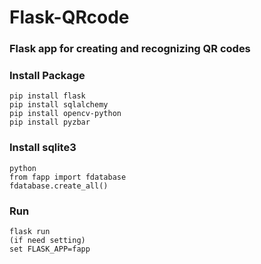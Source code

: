 # Flask-QRcode
### Flask app for creating and recognizing QR codes

### Install Package
```
pip install flask
pip install sqlalchemy
pip install opencv-python
pip install pyzbar
```


### Install sqlite3
```
python
from fapp import fdatabase
fdatabase.create_all()
```

### Run
```
flask run
(if need setting)
set FLASK_APP=fapp
```
